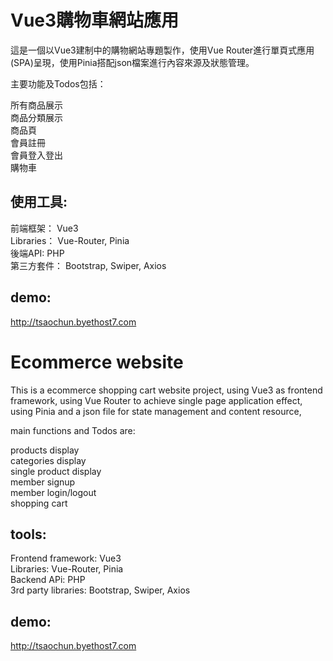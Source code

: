 # Vue3購物車網站應用 #  

這是一個以Vue3建制中的購物網站專題製作，使用Vue Router進行單頁式應用(SPA)呈現，使用Pinia搭配json檔案進行內容來源及狀態管理。  
  
主要功能及Todos包括：    
  
所有商品展示  
商品分類展示  
商品頁  
會員註冊    
會員登入登出   
購物車      

## 使用工具: ##  
前端框架： Vue3  
Libraries： Vue-Router, Pinia    
後端API: PHP  
第三方套件： Bootstrap, Swiper, Axios   
  
## demo: ##     
http://tsaochun.byethost7.com



    
# Ecommerce website #

This is a ecommerce shopping cart website project, using Vue3 as frontend framework, using Vue Router to achieve single page application effect, using Pinia and a json file for state management and content resource,  
  
main functions and Todos are:   
  
products display  
categories display   
single product display  
member signup  
member login/logout  
shopping cart  
 

## tools: ##    
Frontend framework: Vue3    
Libraries: Vue-Router, Pinia  
Backend APi: PHP  
3rd party libraries: Bootstrap, Swiper, Axios    
  
## demo: ##     
http://tsaochun.byethost7.com
